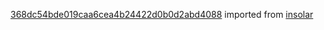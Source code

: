 [368dc54bde019caa6cea4b24422d0b0d2abd4088](https://github.com/insolar/insolar/commit/368dc54bde019caa6cea4b24422d0b0d2abd4088) imported from [insolar](https://github.com/insolar/insolar)
